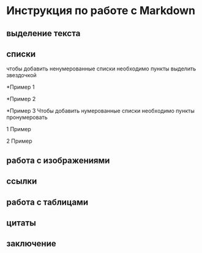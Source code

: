 # Инструкция по работе с Markdown


## выделение текста

## списки
чтобы добавить ненумерованные списки необходимо пункты выделить звездочкой

*Пример 1

*Пример 2

*Пример 3
Чтобы добавить нумерованные списки необходимо пункты пронумеровать

1 Пример

2 Пример

## работа с изображениями

##  ссылки

## работа с таблицами

## цитаты

## заключение